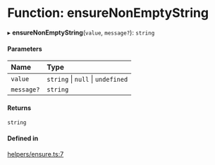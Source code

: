 # Function: ensureNonEmptyString

▸ **ensureNonEmptyString**(`value`, `message?`): `string`

#### Parameters

| Name | Type |
| :------ | :------ |
| `value` | `string` \| ``null`` \| `undefined` |
| `message?` | `string` |

#### Returns

`string`

#### Defined in

[helpers/ensure.ts:7](https://github.com/coda/packs-sdk/blob/main/helpers/ensure.ts#L7)
